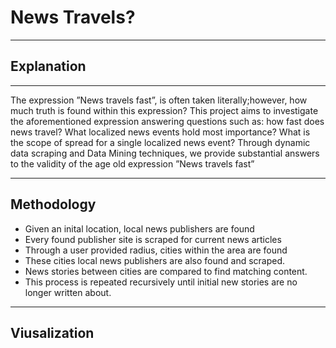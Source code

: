 # News Travels?

--- 

## Explanation

---

The expression ”News travels fast”, is often taken literally;however, how much truth is found within this expression? This project aims to investigate the aforementioned expression answering questions such as: how fast does news travel? What localized news events hold most importance? What is the scope of spread for a single localized news event? Through dynamic data scraping and Data Mining techniques, we provide substantial answers to the validity of the age old expression ”News travels fast”

--- 

## Methodology

* Given an inital location, local news publishers are found
* Every found publisher site is scraped for current news articles
* Through a user provided radius, cities within the area are found
* These cities local news publishers are also found and scraped.
* News stories between cities are compared to find matching content.
* This process is repeated recursively until initial new stories are no longer written about.

---

## Viusalization




